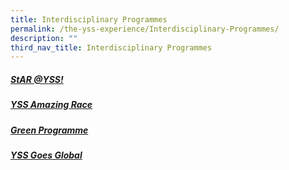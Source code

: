 ```yaml
---
title: Interdisciplinary Programmes
permalink: /the-yss-experience/Interdisciplinary-Programmes/
description: ""
third_nav_title: Interdisciplinary Programmes
---
```

##### [StAR @YSS!](/the-yss-experience/interdisciplinary-programmes/star/)

  

#####  [YSS Amazing Race](/the-yss-experience/interdisciplinary-programmes/amazingrace/)

  
##### [Green Programme](/the-yss-experience/interdisciplinary-programmes/greenprogramme/)

  

##### [YSS Goes Global](https://yishunsec-moe-edu-sg-admin.cwp.sg/the-yss-experience/interdisciplinary-programmes/yss-goes-global)